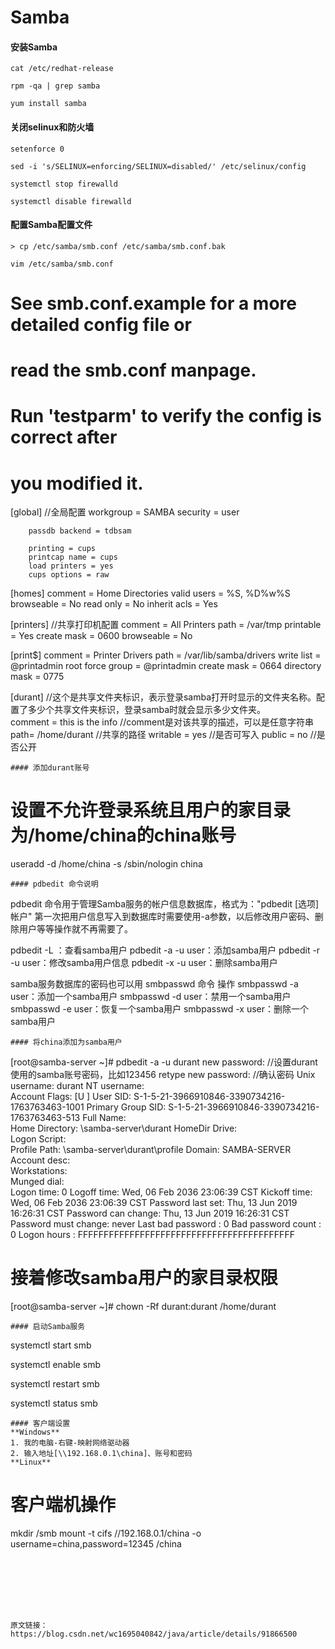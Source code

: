 # Samba

#### 安装Samba
```
cat /etc/redhat-release

rpm -qa | grep samba

yum install samba
```
#### 关闭selinux和防火墙
```
setenforce 0 

sed -i 's/SELINUX=enforcing/SELINUX=disabled/' /etc/selinux/config

systemctl stop firewalld

systemctl disable firewalld
```
#### 配置Samba配置文件
```
> cp /etc/samba/smb.conf /etc/samba/smb.conf.bak
```
```
vim /etc/samba/smb.conf 
```
# See smb.conf.example for a more detailed config file or
# read the smb.conf manpage.
# Run 'testparm' to verify the config is correct after
# you modified it.

[global]                                    //全局配置
        workgroup = SAMBA
        security = user

        passdb backend = tdbsam

        printing = cups
        printcap name = cups
        load printers = yes
        cups options = raw

[homes]
        comment = Home Directories
        valid users = %S, %D%w%S
        browseable = No
        read only = No
        inherit acls = Yes

[printers]                                  //共享打印机配置
        comment = All Printers
        path = /var/tmp
        printable = Yes
        create mask = 0600
        browseable = No

[print$]
        comment = Printer Drivers
        path = /var/lib/samba/drivers
        write list = @printadmin root
        force group = @printadmin
        create mask = 0664
        directory mask = 0775

[durant]                            //这个是共享文件夹标识，表示登录samba打开时显示的文件夹名称。配置了多少个共享文件夹标识，登录samba时就会显示多少文件夹。                                           
       comment = this is the info   //comment是对该共享的描述，可以是任意字符串
       path= /home/durant           //共享的路径
       writable = yes               //是否可写入
       public = no                  //是否公开
```
#### 添加durant账号
```
# 设置不允许登录系统且用户的家目录为/home/china的china账号
useradd -d /home/china -s /sbin/nologin china
```
#### pdbedit 命令说明
```
pdbedit 命令用于管理Samba服务的帐户信息数据库，格式为："pdbedit [选项] 帐户"
第一次把用户信息写入到数据库时需要使用-a参数，以后修改用户密码、删除用户等等操作就不再需要了。
 
pdbedit -L ：查看samba用户
pdbedit -a -u user：添加samba用户
pdbedit -r -u user：修改samba用户信息
pdbedit -x -u user：删除samba用户
 
samba服务数据库的密码也可以用 smbpasswd 命令 操作
smbpasswd -a user：添加一个samba用户
smbpasswd -d user：禁用一个samba用户
smbpasswd -e user：恢复一个samba用户
smbpasswd -x user：删除一个samba用户
```
#### 将china添加为samba用户
```
[root@samba-server ~]# pdbedit -a -u durant
new password:                         //设置durant使用的samba账号密码，比如123456
retype new password:                  //确认密码
Unix username:        durant
NT username:          
Account Flags:        [U          ]
User SID:             S-1-5-21-3966910846-3390734216-1763763463-1001
Primary Group SID:    S-1-5-21-3966910846-3390734216-1763763463-513
Full Name:            
Home Directory:       \\samba-server\durant
HomeDir Drive:        
Logon Script:         
Profile Path:         \\samba-server\durant\profile
Domain:               SAMBA-SERVER
Account desc:         
Workstations:         
Munged dial:          
Logon time:           0
Logoff time:          Wed, 06 Feb 2036 23:06:39 CST
Kickoff time:         Wed, 06 Feb 2036 23:06:39 CST
Password last set:    Thu, 13 Jun 2019 16:26:31 CST
Password can change:  Thu, 13 Jun 2019 16:26:31 CST
Password must change: never
Last bad password   : 0
Bad password count  : 0
Logon hours         : FFFFFFFFFFFFFFFFFFFFFFFFFFFFFFFFFFFFFFFFFF

# 接着修改samba用户的家目录权限
[root@samba-server ~]# chown -Rf durant:durant /home/durant
```
#### 启动Samba服务
```
systemctl start smb

systemctl enable smb

systemctl restart smb

systemctl status smb
```
#### 客户端设置
**Windows**
1. 我的电脑-右键-映射网络驱动器
2. 输入地址[\\192.168.0.1\china]、账号和密码
**Linux**
```
# 客户端机操作
mkdir /smb
mount -t cifs //192.168.0.1/china -o username=china,password=12345 /china
```







原文链接：https://blog.csdn.net/wc1695040842/java/article/details/91866500

